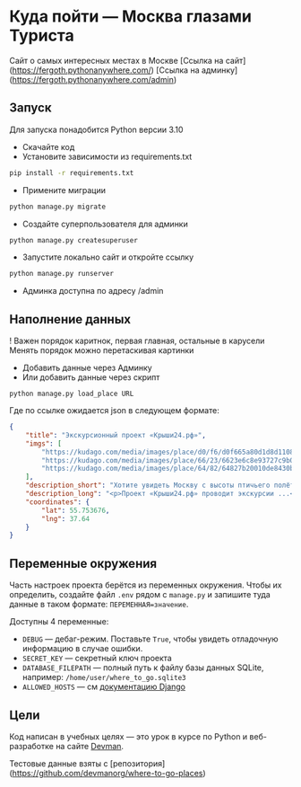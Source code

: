 # Куда пойти — Москва глазами Туриста
Сайт о самых интересных местах в Москве
[Ссылка на сайт] (https://fergoth.pythonanywhere.com/)
[Ссылка на админку] (https://fergoth.pythonanywhere.com/admin)
## Запуск
Для запуска понадобится Python версии 3.10
* Скачайте код
* Установите зависимости из requirements.txt
```sh
pip install -r requirements.txt
```
* Примените миграции
```bash
python manage.py migrate
```
* Создайте суперпользователя для админки
```bash
python manage.py createsuperuser
```
* Запустите локально сайт и откройте ссылку 
```bash
python manage.py runserver
```
* Админка доступна по адресу /admin
## Наполнение данных
! Важен порядок каритнок, первая главная, остальные в карусели
Менять порядок можно перетаскивая картинки
* Добавить данные через Админку
* Или добавить данные через скрипт 
```
python manage.py load_place URL
```
Где по ссылке ожидается json в следующем формате:
```json
{
    "title": "Экскурсионный проект «Крыши24.рф»",
    "imgs": [
        "https://kudago.com/media/images/place/d0/f6/d0f665a80d1d8d110826ba797569df02.jpg",
        "https://kudago.com/media/images/place/66/23/6623e6c8e93727c9b0bb198972d9e9fa.jpg",
        "https://kudago.com/media/images/place/64/82/64827b20010de8430bfc4fb14e786c19.jpg",
    ],
    "description_short": "Хотите увидеть Москву с высоты птичьего полёта?",
    "description_long": "<p>Проект «Крыши24.рф» проводит экскурсии ...</p>",
    "coordinates": {
        "lat": 55.753676,
        "lng": 37.64
    }
}
```
## Переменные окружения 
Часть настроек проекта берётся из переменных окружения. Чтобы их определить, создайте файл `.env` рядом с `manage.py` и запишите туда данные в таком формате: `ПЕРЕМЕННАЯ=значение`.

Доступны 4 переменные:
- `DEBUG` — дебаг-режим. Поставьте `True`, чтобы увидеть отладочную информацию в случае ошибки.
- `SECRET_KEY` — секретный ключ проекта
- `DATABASE_FILEPATH` — полный путь к файлу базы данных SQLite, например: `/home/user/where_to_go.sqlite3`
- `ALLOWED_HOSTS` — см [документацию Django](https://docs.djangoproject.com/en/3.1/ref/settings/#allowed-hosts)

## Цели
Код написан в учебных целях — это урок в курсе по Python и веб-разработке на сайте [Devman](https://dvmn.org).

Тестовые данные взяты с [репозитория]  (https://github.com/devmanorg/where-to-go-places)


